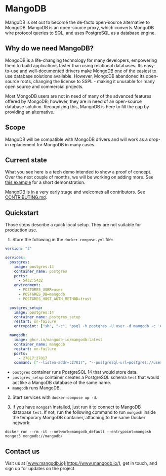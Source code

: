 # MangoDB

MangoDB is set out to become the de-facto open-source alternative to MongoDB.
MangoDB is an open-source proxy, which converts MongoDB wire protocol queries to SQL, and uses PostgreSQL as a database engine.


## Why do we need MangoDB?

MongoDB is a life-changing technology for many developers, empowering them to build applications faster than using relational databases.
Its easy-to-use and well-documented drivers make MongoDB one of the easiest to use database solutions available.
However, MongoDB abandoned its open-source roots, changing the license to SSPL - making it unusable for many open source and commercial projects.

Most MongoDB users are not in need of many of the advanced features offered by MongoDB; however, they are in need of an open-source database solution.
Recognizing this, MangoDB is here to fill the gap by providing an alternative.


## Scope

MangoDB will be compatible with MongoDB drivers and will work as a drop-in replacement for MongoDB in many cases.


## Current state

What you see here is a tech demo intended to show a proof of concept.
Over the next couple of months, we will be working on adding more.
See [this example](https://github.com/MangoDB-io/example) for a short demonstration.

MangoDB is in a very early stage and welcomes all contributors.
See [CONTRIBUTING.md](CONTRIBUTING.md).


## Quickstart

Those steps describe a quick local setup.
They are not suitable for production use.

1. Store the following in the `docker-compose.yml` file:

```yaml
version: "3"

services:
  postgres:
    image: postgres:14
    container_name: postgres
    ports:
      - 5432:5432
    environment:
      - POSTGRES_USER=user
      - POSTGRES_DB=mangodb
      - POSTGRES_HOST_AUTH_METHOD=trust

  postgres_setup:
    image: postgres:14
    container_name: postgres_setup
    restart: on-failure
    entrypoint: ["sh", "-c", "psql -h postgres -U user -d mangodb -c 'CREATE SCHEMA IF NOT EXISTS test'"]

  mangodb:
    image: ghcr.io/mangodb-io/mangodb:latest
    container_name: mangodb
    restart: on-failure
    ports:
      - 27017:27017
    command: ["--listen-addr=:27017", "--postgresql-url=postgres://user@postgres:5432/mangodb"]
```

* `postgres` container runs PostgreSQL 14 that would store data.
* `postgres_setup` container creates a PostgreSQL schema `test` that would act like a MangoDB database of the same name.
* `mangodb` runs MangoDB.

2. Start services with `docker-compose up -d`.

3. If you have `mongosh` installed, just run it to connect to MangoDB database `test`.
If not, run the following command to run `mongosh` inside the temporary MongoDB container, attaching to the same Docker network:
```
docker run --rm -it --network=mangodb_default --entrypoint=mongosh mongo:5 mongodb://mangodb/
```


## Contact us

Visit us at [www.mangodb.io](https://www.mangodb.io/), get in touch, and sign up for updates on the project.
